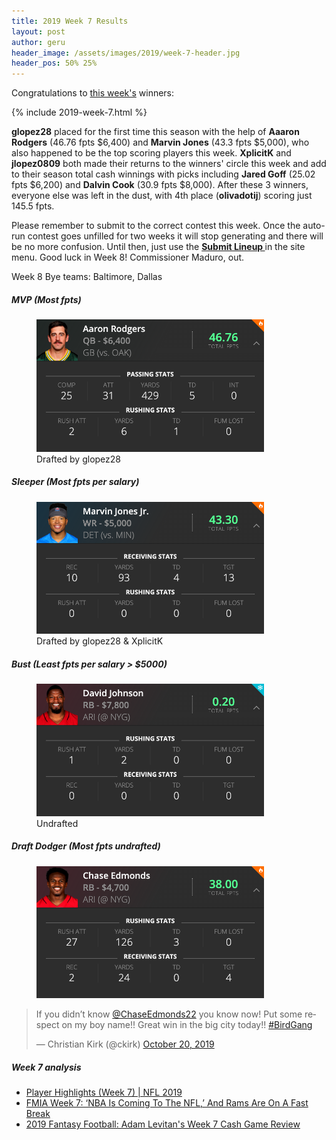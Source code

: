 ```yaml
---
title: 2019 Week 7 Results
layout: post
author: geru
header_image: /assets/images/2019/week-7-header.jpg
header_pos: 50% 25%
---
```

Congratulations to [this week's](https://www.draftkings.com/contest/gamecenter/77994627) winners:

{% include 2019-week-7.html %}

__glopez28__ placed for the first time this season with the help of __Aaaron Rodgers__ (46.76 fpts $6,400) and __Marvin Jones__ (43.3 fpts $5,000), who also happened to be the top scoring players this week. __XplicitK__ and __jlopez0809__ both made their returns to the winners' circle this week and add to their season total cash winnings with picks including __Jared Goff__ (25.02 fpts $6,200) and __Dalvin Cook__ (30.9 fpts $8,000). After these 3 winners, everyone else was left in the dust, with 4th place (__olivadotij__) scoring just 145.5 fpts.

Please remember to submit to the correct contest this week. Once the auto-run contest goes unfilled for two weeks it will stop generating and there will be no more confusion. Until then, just use the [__Submit Lineup <i class="fas fa-football-ball"></i>__](https://www.draftkings.com/draft/contest/78922851) in the site menu. Good luck in Week 8! Commissioner Maduro, out. 

Week 8 Bye teams: Baltimore, Dallas

##### MVP (Most fpts)
<figure class="figure">
    <img class="img-fluid" src="/assets/images/2019/week-7-aaron-rodgers.png" width="364px"/>
    <figcaption class="figure-caption">Drafted by <span class="font-weight-bold">glopez28</span></figcaption>
</figure>

##### Sleeper (Most fpts per salary)
<figure class="figure">
    <img class="img-fluid" src="/assets/images/2019/week-7-marvin-jones-jr.png" width="364px"/>
    <figcaption class="figure-caption">Drafted by <span class="font-weight-bold">glopez28 & XplicitK</span></figcaption>
</figure>

##### Bust (Least fpts per salary > $5000)
<figure class="figure">
    <img class="img-fluid" src="/assets/images/2019/week-7-david-johnson.png" width="364px"/>
    <figcaption class="figure-caption"><span class="font-weight-bold">Undrafted</span></figcaption>
</figure>


##### Draft Dodger (Most fpts undrafted)
<figure class="figure">
    <img class="img-fluid" src="/assets/images/2019/week-7-chase-edmonds.png" width="364px"/>
</figure>
<blockquote class="twitter-tweet"><p lang="en" dir="ltr">If you didn’t know <a href="https://twitter.com/ChaseEdmonds22?ref_src=twsrc%5Etfw">@ChaseEdmonds22</a> you know now! Put some respect on my boy name!! Great win in the big city today!! <a href="https://twitter.com/hashtag/BirdGang?src=hash&amp;ref_src=twsrc%5Etfw">#BirdGang</a></p>&mdash; Christian Kirk (@ckirk) <a href="https://twitter.com/ckirk/status/1186025525988462593?ref_src=twsrc%5Etfw">October 20, 2019</a></blockquote> <script async src="https://platform.twitter.com/widgets.js" charset="utf-8"></script>

##### Week 7 analysis
<ul class="list-unstyled" id="pro-links">
    <a href="https://www.youtube.com/playlist?list=PLRdw3IjKY2gn5PsvNGb9bjrVDbQCcljM8" target="_blank"><li>Player Highlights (Week 7) | NFL 2019</li></a>
    <a href="https://profootballtalk.nbcsports.com/2019/10/21/rams-trade-jalen-ramsey-fmia-nfl-peter-king/" target="_blank"><li>FMIA Week 7: ‘NBA Is Coming To The NFL,’ And Rams Are On A Fast Break</li></a>
    <a href="https://www.draftkings.com/playbook/nfl/2019-fantasy-football-adam-levitans-week-7-cash-game-review" target="_blank"><li>2019 Fantasy Football: Adam Levitan's Week 7 Cash Game Review</li></a>
</ul>
